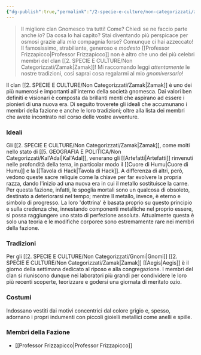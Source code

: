 ```yaml
---
{"dg-publish":true,"permalink":"/2-specie-e-culture/non-categorizzati/zamak/"}
---
```



> Il migliore clan Gnomesco tra tutti! Come? Chiedi se ne faccio parte anche *io*? Da cosa lo hai capito? Stai diventando più perspicace per osmosi grazie alla *mia* compagnia forse? Comunque ci hai azzeccato! Il famosissimo, strabiliante, generoso e *modesto* [[Professor Frizzapicco\|Professor Frizzapicco]] non è altro che uno dei più celebri membri del clan [[2. SPECIE E CULTURE/Non Categorizzati/Zamak\|Zamak]]! Mi raccomando leggi *attentamente* le nostre tradizioni, così saprai cosa regalarmi al mio *gnomiversario*! 

Il clan [[2. SPECIE E CULTURE/Non Categorizzati/Zamak\|Zamak]] è uno dei più numerosi e importanti all'interno della società gnomesca. Dai valori ben definiti e visionari è composta da brillanti menti che aspirano ad essere i pionieri di una nuova era. Di seguito troverete gli ideali che accumunano i membri della fazione e anche le loro tradizioni; oltre alla lista dei membri che avete incontrato nel corso delle vostre avventure.

### Ideali

Gli [[2. SPECIE E CULTURE/Non Categorizzati/Zamak\|Zamak]], come molti nello stato di [[5. GEOGRAFIA  E POLITICA/Non Categorizzati/Kal'Adal\|Kal'Adal]], venerano gli [[Artefatti\|Artefatti]] rinvenuti nelle profondità della terra, in particolar modo il [[Cuore di Humu\|Cuore di Humu]] e la [[Tavola di Hack\|Tavola di Hack]]. A differenza di altri, però, vedono queste sacre reliquie come la chiave per far evolvere la propria razza, dando l'inizio ad una nuova era in cui il metallo sostituisce la carne.
Per questa fazione, infatti, le spoglia mortali sono un qualcosa di obsoleto, destinato a deteriorarsi nel tempo; mentre Il metallo, invece, è eterno e simbolo di progresso. La loro 'dottrina' è basata proprio su questo principio e sulla credenza che, innestando componenti metalliche nel proprio essere, si possa raggiungere uno stato di perfezione assoluta. Attualmente questa è solo una teoria e le modifiche corporee sono estremamente rare nei membri della fazione. 

### Tradizioni

Per gli [[2. SPECIE E CULTURE/Non Categorizzati/Gnomi\|Gnomi]] [[2. SPECIE E CULTURE/Non Categorizzati/Zamak\|Zamak]] [[Aegis\|Aegis]] è il giorno della settimana dedicato al riposo e alla congregazione. I membri del clan si riuniscono dunque nei laboratori più grandi per condividere le loro più recenti scoperte, teorizzare e godersi una giornata di meritato ozio. 

### Costumi

Indossano vestiti dai motivi concentrici dal colore grigio e, spesso, adornano i propri indumenti con piccoli gioielli metallici come anelli e spille. 

### Membri della Fazione

- [[Professor Frizzapicco\|Professor Frizzapicco]]